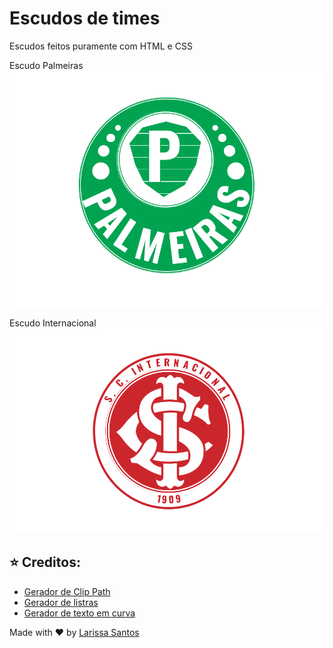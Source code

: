 # Escudos de times
Escudos feitos puramente com HTML e CSS

Escudo Palmeiras
![imagem](https://github.com/LariMoro20/Escudo-Times/blob/main/escudo-palmeiras.png)

Escudo Internacional
![imagem](https://github.com/LariMoro20/Escudo-Times/blob/main/escudo-internacional.png)


## :star: Creditos:

- [Gerador de Clip Path](https://www.cssportal.com/css-clip-path-generator/)
- [Gerador de listras](https://stripesgenerator.com/)
- [Gerador de texto em curva](https://csswarp.eleqtriq.com/code)

Made with :heart: by [Larissa Santos](https://larissa-santos.vercel.app/)
